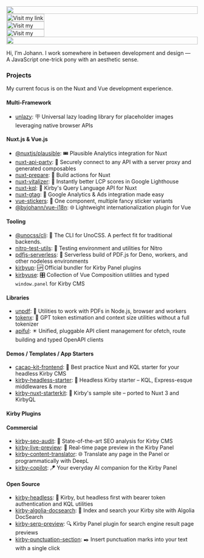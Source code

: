 <picture>
  <source media="(prefers-color-scheme: dark)" srcset="https://github-readme.byjohann.workers.dev?section=top&theme=dark">
  <img src="https://github-readme.byjohann.workers.dev?section=top&theme=light" width="100%" height="20" align="left">
</picture>
<a href="https://byjohann.link">
  <picture>
    <source media="(prefers-color-scheme: dark)" srcset="https://github-readme.byjohann.workers.dev?section=link&i=0&label=Linktree&theme=dark" label="Visit">
    <img src="https://github-readme.byjohann.workers.dev?section=link&i=0&label=Linktree&theme=light" alt="Visit my link tree" width="100" height="20" align="left">
  </picture>
</a>
<img src="data:null;," width="100%" height="0" align="left" alt="">
<a href="https://johannschopplich.com">
  <picture>
    <source media="(prefers-color-scheme: dark)" srcset="https://github-readme.byjohann.workers.dev?section=link&i=1&label=Website&theme=dark" label="Visit">
    <img src="https://github-readme.byjohann.workers.dev?section=link&i=1&label=Website&theme=light" alt="Visit my website" width="100" height="20" align="left">
  </picture>
</a>
<img src="data:null;," width="100%" height="0" align="left" alt="">
<a href="https://www.instagram.com/johannschopplich">
  <picture>
    <source media="(prefers-color-scheme: dark)" srcset="https://github-readme.byjohann.workers.dev?section=link&i=2&label=Instagram&theme=dark">
    <img src="https://github-readme.byjohann.workers.dev?section=link&i=2&label=Instagram&theme=light" alt="Visit my Instagram" width="100" height="20" align="left">
  </picture>
</a>
<img src="data:null;," width="100%" height="0" align="left" alt="">
<picture>
  <source media="(prefers-color-scheme: dark)" srcset="https://github-readme.byjohann.workers.dev?section=bottom&theme=dark">
  <img src="https://github-readme.byjohann.workers.dev?section=bottom&theme=light" alt="" width="100%" height="20">
</picture>

Hi, I’m Johann. I work somewhere in between development and design —<br>
A JavaScript one-trick pony with an aesthetic sense.

### Projects

My current focus is on the Nuxt and Vue development experience.

#### Multi-Framework

- [unlazy](https://unlazy.byjohann.dev): 🪧 Universal lazy loading library for placeholder images leveraging native browser APIs

#### Nuxt.js & Vue.js

- [@nuxtjs/plausible](https://github.com/nuxt-modules/plausible): 🎟️ Plausible Analytics integration for Nuxt
- [nuxt-api-party](https://nuxt-api-party.byjohann.dev): 🐬 Securely connect to any API with a server proxy and generated composables
- [nuxt-prepare](https://nuxt-prepare.byjohann.dev): 🦎 Build actions for Nuxt
- [nuxt-vitalizer](https://github.com/johannschopplich/nuxt-vitalizer): 🪿 Instantly better LCP scores in Google Lighthouse
- [nuxt-kql](https://nuxt-kql.byjohann.dev): 🫧 Kirby's Query Language API for Nuxt
- [nuxt-gtag](https://github.com/johannschopplich/nuxt-gtag): 🔸 Google Analytics & Ads integration made easy
- [vue-stickers](https://github.com/johannschopplich/vue-stickers): 🍦 One component, multiple fancy sticker variants
- [@byjohann/vue-i18n](https://github.com/johannschopplich/vue-i18n): 🌐 Lightweight internationalization plugin for Vue

#### Tooling

- [@unocss/cli](https://github.com/unocss/unocss/tree/main/packages/cli): 🎨 The CLI for UnoCSS. A perfect fit for traditional backends.
- [nitro-test-utils](https://github.com/johannschopplich/nitro-test-utils): 🧪 Testing environment and utilities for Nitro
- [pdfjs-serverless](https://github.com/johannschopplich/pdfjs-serverless): 🪭 Serverless build of PDF.js for Deno, workers, and other nodeless environments
- [kirbyup](https://github.com/johannschopplich/kirbyup): 🆙 Official bundler for Kirby Panel plugins
- [kirbyuse](https://github.com/johannschopplich/kirbyuse): 🎛️ Collection of Vue Composition utilities and typed `window.panel` for Kirby CMS

#### Libraries

- [unpdf](https://github.com/unjs/unpdf): 📄 Utilities to work with PDFs in Node.js, browser and workers
- [tokenx](https://github.com/johannschopplich/tokenx): 📐 GPT token estimation and context size utilities without a full tokenizer
- [apiful](https://github.com/johannschopplich/apiful): ✴️ Unified, pluggable API client management for ofetch, route building and typed OpenAPI clients

#### Demos / Templates / App Starters

- [cacao-kit-frontend](https://github.com/johannschopplich/cacao-kit-frontend): 🍫 Best practice Nuxt and KQL starter for your headless Kirby CMS
- [kirby-headless-starter](https://github.com/johannschopplich/kirby-headless-starter): 🦭 Headless Kirby starter – KQL, Express-esque middlewares & more
- [kirby-nuxt-starterkit](https://github.com/johannschopplich/kirby-nuxt-starterkit): 💚 Kirby's sample site – ported to Nuxt 3 and KirbyQL

#### Kirby Plugins

#### Commercial

- [kirby-seo-audit](https://kirbyseo.com): 🏃 State-of-the-art SEO analysis for Kirby CMS
- [kirby-live-preview](https://kirby.tools/live-preview): 🪩 Real-time page preview in the Kirby Panel
- [kirby-content-translator](https://kirby.tools/content-translator): 🌐 Translate any page in the Panel or programmatically with DeepL
- [kirby-copilot](https://kirbycopilot.com): 🪁 Your everyday AI companion for the Kirby Panel

#### Open Source

- [kirby-headless](https://github.com/johannschopplich/kirby-headless): 🦭 Kirby, but headless first with bearer token authentication and KQL utilities
- [kirby-algolia-docsearch](https://github.com/johannschopplich/kirby-algolia-docsearch): 🔦 Index and search your Kirby site with Algolia DocSearch
- [kirby-serp-preview](https://github.com/johannschopplich/kirby-serp-preview): 🔍 Kirby Panel plugin for search engine result page previews
- [kirby-punctuation-section](https://github.com/johannschopplich/kirby-punctuation-section): ✒️ Insert punctuation marks into your text with a single click
